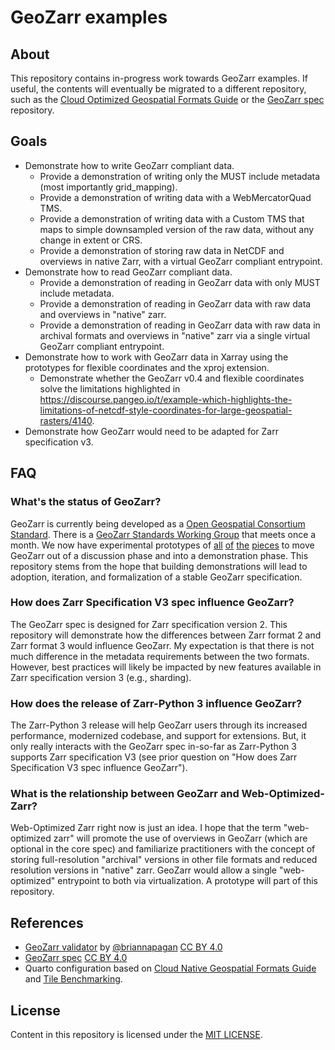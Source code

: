 # GeoZarr examples

## About

This repository contains in-progress work towards GeoZarr examples. If useful, the contents will eventually be migrated to a different repository, such as the
[Cloud Optimized Geospatial Formats Guide](https://github.com/cloudnativegeo/cloud-optimized-geospatial-formats-guide) or the [GeoZarr spec](https://github.com/zarr-developers/geozarr-spec)
repository.

## Goals

- Demonstrate how to write GeoZarr compliant data.
    - Provide a demonstration of writing only the MUST include metadata (most importantly grid_mapping).
    - Provide a demonstration of writing data with a WebMercatorQuad TMS.
    - Provide a demonstration of writing data with a Custom TMS that maps to simple downsampled version of the raw data, without any change in extent or CRS.
    - Provide a demonstration of storing raw data in NetCDF and overviews in native Zarr, with a virtual GeoZarr compliant entrypoint.
- Demonstrate how to read GeoZarr compliant data.
    - Provide a demonstration of reading in GeoZarr data with only MUST include metadata.
    - Provide a demonstration of reading in GeoZarr data with raw data and overviews in "native" zarr.
    - Provide a demonstration of reading in GeoZarr data with raw data in archival formats and overviews in "native" zarr via a single virtual GeoZarr compliant entrypoint.
- Demonstrate how to work with GeoZarr data in Xarray using the prototypes for flexible coordinates and the xproj extension.
    - Demonstrate whether the GeoZarr v0.4 and flexible coordinates solve the limitations highlighted in https://discourse.pangeo.io/t/example-which-highlights-the-limitations-of-netcdf-style-coordinates-for-large-geospatial-rasters/4140.
- Demonstrate how GeoZarr would need to be adapted for Zarr specification v3.

## FAQ

### What's the status of GeoZarr?

GeoZarr is currently being developed as a [Open Geospatial Consortium Standard](https://www.ogc.org/announcement/ogc-forms-new-geozarr-standards-working-group-to-establish-a-zarr-encoding-for-geospatial-data/).
There is a [GeoZarr Standards Working Group](https://portal.ogc.org/index.php?m=public&orderby=default&tab=7) that meets once a month. We now have
experimental prototypes of [all](https://github.com/pydata/xarray/pull/9543) [of](https://github.com/zarr-developers/VirtualiZarr/pull/271) [the](https://xproj.readthedocs.io/en/latest/usage.html)
[pieces](https://zarr.dev/blog/zarr-python-3-release/) to move GeoZarr out of a discussion phase and into a demonstration phase. This repository stems from the hope that building demonstrations will lead to
adoption, iteration, and formalization of a stable GeoZarr specification.

### How does Zarr Specification V3 spec influence GeoZarr?

The GeoZarr spec is designed for Zarr specification version 2. This repository will demonstrate how the differences between Zarr format 2 and Zarr format 3 would
influence GeoZarr. My expectation is that there is not much difference in the metadata requirements between the two formats. However, best practices will likely be impacted by new features available
in Zarr specification version 3 (e.g., sharding).

### How does the release of Zarr-Python 3 influence GeoZarr?

The Zarr-Python 3 release will help GeoZarr users through its increased performance, modernized codebase, and support for extensions. But, it only really interacts with the GeoZarr spec in-so-far
as Zarr-Python 3 supports Zarr specification V3 (see prior question on "How does Zarr Specification V3 spec influence GeoZarr").

### What is the relationship between GeoZarr and Web-Optimized-Zarr?

Web-Optimized Zarr right now is just an idea. I hope that the term "web-optimized zarr" will promote the use of overviews in GeoZarr (which are optional in the core spec) and familiarize practitioners with the concept of storing full-resolution "archival" versions in other file formats and reduced resolution versions in "native" zarr. GeoZarr would allow a single "web-optimized" entrypoint to both via virtualization. A prototype will part of this repository.

## References

- [GeoZarr validator](https://github.com/briannapagan/geozarr-validator) by [@briannapagan](https://github.com/briannapagan) [CC BY 4.0](http://creativecommons.org/licenses/by/4.0/)
- [GeoZarr spec](https://github.com/zarr-developers/geozarr-spec) [CC BY 4.0](http://creativecommons.org/licenses/by/4.0/)
- Quarto configuration based on [Cloud Native Geospatial Formats Guide](https://github.com/cloudnativegeo/cloud-optimized-geospatial-formats-guide) and [Tile Benchmarking](https://developmentseed.org/tile-benchmarking/).

## License

Content in this repository is licensed under the [MIT LICENSE](LICENSE.txt).
